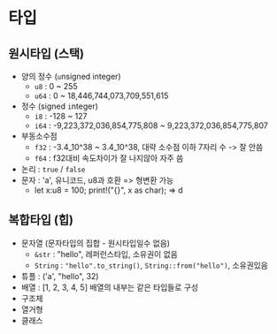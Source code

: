 # 타입

## 원시타입 (스택)
- 양의 정수 (`u`nsigned integer)
	- `u8`  : 0 ~ 255
	- `u64` : 0 ~ 18,446,744,073,709,551,615 
- 정수 (signed `i`nteger)
	- `i8` : -128 ~ 127 
	- `i64` : -9,223,372,036,854,775,808 ~ 9,223,372,036,854,775,807
- 부동소수점 
	- `f32` : -3.4_10^38 ~ 3.4_10^38, 대략 소수점 이하 7자리 수 -> 잘 안씀
	- `f64` : f32대비 속도차이가 잘 나지않아 자주 씀 
- 논리 : `true` / `false`
- 문자 : 'a', 유니코드, u8과 호환 => 형변환 가능
	- let x:u8 = 100; print!("{}", x as char); => d

## 복합타입 (힙)
- 문자열 (문자타입의 집합 - 원시타입일수 없음)
	- `&str` : "hello", 레퍼런스타입, 소유권이 없음
	- `String` : `"hello".to_string()`, `String::from("hello")`, 소유권있음
- 튜플 : ('a', "hello", 32)
- 배열 : \[1, 2, 3, 4, 5] 배열의 내부는 같은 타입들로 구성
- 구조체
- 열거형
- 클래스

